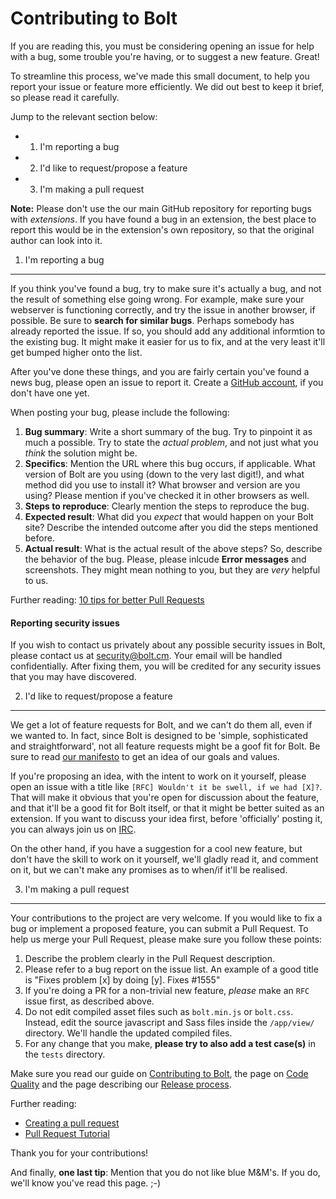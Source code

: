 Contributing to Bolt
====================

If you are reading this, you must be considering opening an issue for help with
a bug, some trouble you're having, or to suggest a new feature. Great!

To streamline this process, we've made this small document, to help you report
your issue or feature more efficiently. We did out best to keep it brief, so
please read it carefully.

Jump to the relevant section below:

 - 1. I'm reporting a bug
 - 2. I'd like to request/propose a feature
 - 3. I'm making a pull request

**Note:** Please don't use the our main GitHub repository for reporting bugs
with _extensions_. If you have found a bug in an extension, the best place to
report this would be in the extension's own repository, so that the original
author can look into it.

1. I'm reporting a bug
----------------------

If you think you've found a bug, try to make sure it's actually a bug, and not
the result of something else going wrong. For example, make sure your webserver
is functioning correctly, and try the issue in another browser, if possible. Be
sure to **search for similar bugs**. Perhaps somebody has already reported the
issue. If so, you should add any additional informtion to the existing bug. It
might make it easier for us to fix, and at the very least it'll get bumped
higher onto the list.

After you've done these things, and you are fairly certain you've found a news
bug, please open an issue to report it. Create a [GitHub account](https://github.com),
if you don't have one yet.

When posting your bug, please include the following:

 1. **Bug summary**: Write a short summary of the bug. Try to pinpoint it as
    much a possible. Try to state the _actual problem_, and not just what you
    _think_ the solution might be.
 2. **Specifics**: Mention the URL where this bug occurs, if applicable. What
    version of Bolt are you using (down to the very last digit!), and what
    method did you use to install it? What browser and version are you using?
    Please mention if you've checked it in other browsers as well.
 3. **Steps to reproduce**: Clearly mention the steps to reproduce the bug.
 4. **Expected result**: What did you _expect_ that would happen on your Bolt
    site? Describe the intended outcome after you did the steps mentioned
    before.
 5. **Actual result**: What is the actual result of the above steps? So,
    describe the behavior of the bug. Please, please inlcude **Error messages**
    and screenshots. They might mean nothing to you, but they are _very_ helpful
    to us.

Further reading: [10 tips for better Pull Requests](http://blog.ploeh.dk/2015/01/15/10-tips-for-better-pull-requests/)

#### Reporting security issues

If you wish to contact us privately about any possible security issues in Bolt,
please contact us at [security@bolt.cm](mailto:security@bolt.cm). Your email
will be handled confidentially. After fixing them, you will be credited for any
security issues that you may have discovered.


2. I'd like to request/propose a feature
----------------------------------------

We get a lot of feature requests for Bolt, and we can't do them all, even if we
wanted to. In fact, since Bolt is designed to be 'simple, sophisticated and
straightforward', not all feature requests might be a goof fit for Bolt. Be sure
to read [our manifesto](https://docs.bolt.cm/manifesto) to get an idea of our
goals and values.

If you're proposing an idea, with the intent to work on it yourself, please open
an issue with a title like `[RFC] Wouldn't it be swell, if we had [X]?`. That
will make it obvious that you're open for discussion about the feature, and that
it'll be a good fit for Bolt itself, or that it might be better suited as an
extension. If you want to discuss your idea first, before 'officially' posting
it, you can always join us on [IRC](http://bolt.cm/community).

On the other hand, if you have a suggestion for a cool new feature, but don't
have the skill to work on it yourself, we'll gladly read it, and comment on it,
but we can't make any promises as to when/if it'll be realised.


3. I'm making a pull request
----------------------------

Your contributions to the project are very welcome. If you would like to fix a
bug or implement a proposed feature, you can submit a Pull Request. To help us
merge your Pull Request, please make sure you follow these points:

 1. Describe the problem clearly in the Pull Request description.
 2. Please refer to a bug report on the issue list. An example of a good title
    is "Fixes problem [x] by doing [y]. Fixes #1555"
 3. If you're doing a PR for a non-trivial new feature, _please_ make an `RFC`
    issue first, as described above.
 4. Do not edit compiled asset files such as `bolt.min.js` or `bolt.css`.
    Instead, edit the source javascript and Sass files inside the `/app/view/`
    directory. We'll handle the updated compiled files.
 5. For any change that you make, **please try to also add a test case(s)** in
    the `tests` directory.

Make sure you read our guide on [Contributing to
Bolt](https://docs.bolt.cm/internals/contributing), the page on [Code
Quality](https://docs.bolt.cm/internals/code-quality) and the page describing
our [Release process](https://docs.bolt.cm/internals/release-process).

Further reading:
 - [Creating a pull request](https://help.github.com/articles/creating-a-pull-request/)
 - [Pull Request Tutorial](http://yangsu.github.io/pull-request-tutorial/)

Thank you for your contributions!

And finally, **one last tip**: Mention that you do not like blue M&M's. If you
do, we'll know you've read this page. ;-)


